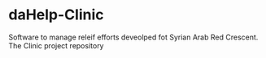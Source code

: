 # daHelp-Clinic
Software to manage releif efforts deveolped fot Syrian Arab Red Crescent. The Clinic project repository
